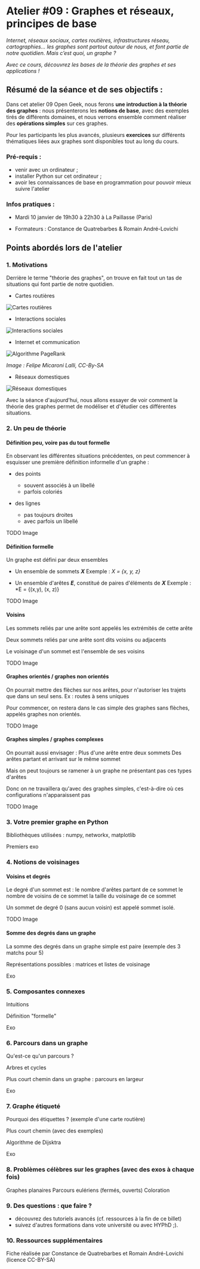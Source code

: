 # Atelier #09 :  Graphes et réseaux, principes de base

*Internet, réseaux sociaux, cartes routières, infrastructures réseau, cartographies... les graphes sont partout autour de nous, et font partie de notre quotidien. Mais c’est quoi, un graphe ?* 

*Avec ce cours, découvrez les bases de la théorie des graphes et ses applications !*


## Résumé de la séance et de ses objectifs :

Dans cet atelier 09 Open Geek, nous ferons **une introduction à la théorie des graphes** : nous présenterons les **notions de base**, avec des exemples tirés de différents domaines, et nous verrons ensemble comment réaliser des **opérations simples** sur ces graphes.

Pour les participants les plus avancés, plusieurs **exercices** sur différents thématiques liées aux graphes sont disponibles tout au long du cours.

### Pré-requis :

- venir avec un ordinateur ;
- installer Python sur cet ordinateur ;
- avoir les connaissances de base en programmation pour pouvoir mieux suivre l'atelier

### Infos pratiques :

- Mardi 10 janvier de 19h30 à 22h30 à La Paillasse (Paris)

- Formateurs : Constance de Quatrebarbes & Romain André-Lovichi

## Points abordés lors de l'atelier


### 1. Motivations


Derrière le terme "théorie des graphes", on trouve en fait tout un tas de situations qui font partie de notre quotidien.

- Cartes routières

![Cartes routières](https://github.com/HackYourPhd/ateliers-open-geek/blob/master/Atelier_09/images/graphe_routes.jpg)

- Interactions sociales 

![Interactions sociales](https://github.com/HackYourPhd/ateliers-open-geek/blob/master/Atelier_09/images/graphe_social.jpg)

- Internet et communication

![Algorithme PageRank](https://github.com/HackYourPhd/ateliers-open-geek/blob/master/Atelier_09/images/graphes-internet.png)

*Image : Felipe Micaroni Lalli, CC-By-SA*

- Réseaux domestiques

![Réseaux domestiques](https://github.com/HackYourPhd/ateliers-open-geek/blob/master/Atelier_09/images/graphe_electricite.jpg)

Avec la séance d'aujourd'hui, nous allons essayer de voir comment la théorie des graphes permet de modéliser et d'étudier ces différentes situations.


### 2. Un peu de théorie

#### Définition peu, voire pas du tout formelle

En observant les différentes situations précédentes, on peut commencer à esquisser une première définition informelle d'un graphe :

- des points
  - souvent associés à un libellé
  - parfois coloriés
  
- des lignes
  - pas toujours droites
  - avec parfois un libellé

TODO Image

#### Définition formelle

Un graphe est défini par deux ensembles

- Un ensemble de sommets ***X*** 
Exemple : *X = {x, y, z}*

- Un ensemble d'arêtes ***E***, constitué de paires d'éléments de ***X***
Exemple : *E = {(x,y), (x, z)}

TODO Image


#### Voisins

Les sommets reliés par une arête sont appelés les extrémités de cette arête

Deux sommets reliés par une arête sont dits voisins ou adjacents

Le voisinage d'un sommet est l'ensemble de ses voisins

TODO Image

#### Graphes orientés / graphes non orientés

On pourrait mettre des flèches sur nos arêtes, pour n'autoriser les trajets que dans un seul sens.
Ex : routes à sens uniques

Pour commencer, on restera dans le cas simple des graphes sans flèches, appelés graphes non orientés.

TODO Image


#### Graphes simples / graphes complexes

On pourrait aussi envisager :
Plus d'une arête entre deux sommets
Des arêtes partant et arrivant sur le même sommet

Mais on peut toujours se ramener à un graphe ne présentant pas ces types d'arêtes

Donc on ne travaillera qu'avec des graphes simples, c'est-à-dire où ces configurations n'apparaissent pas

TODO Image


### 3. Votre premier graphe en Python

Bibliothèques utilisées : numpy, networkx, matplotlib

Premiers exo
 

### 4. Notions de voisinages

#### Voisins et degrés

Le degré d'un sommet est : 
le nombre d'arêtes partant de ce sommet
le nombre de voisins de ce sommet
la taille du voisinage de ce sommet

Un sommet de degré 0 (sans aucun voisin) est appelé sommet isolé.

TODO Image


#### Somme des degrés dans un graphe

La somme des degrés dans un graphe simple est paire (exemple des 3 matchs pour 5)

Représentations possibles : matrices et listes de voisinage

Exo
 

### 5. Composantes connexes

Intuitions

Définition "formelle"

Exo
 

### 6. Parcours dans un graphe

Qu'est-ce qu'un parcours ?

Arbres et cycles

Plus court chemin dans un graphe : parcours en largeur

Exo
 
 
### 7. Graphe étiqueté

Pourquoi des étiquettes ? (exemple d'une carte routière)

Plus court chemin (avec des exemples)

Algorithme de Dijsktra

Exo


### 8. Problèmes célèbres sur les graphes (avec des exos à chaque fois)
Graphes planaires
Parcours eulériens (fermés, ouverts)
Coloration


### 9. Des questions : que faire ?

- découvrez des tutoriels avancés (cf. ressources à la fin de ce billet)
- suivez d'autres formations dans vote université ou avec HYPhD ;).

### 10. Ressources supplémentaires

Fiche réalisée par Constance de Quatrebarbes et Romain André-Lovichi (licence CC-BY-SA)
